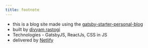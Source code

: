 ```yaml
---
title: footnote
---
```


* this is a blog site made using the [gatsby-starter-personal-blog](https://github.com/greglobinski/gatsby-starter-personal-blog)
* built by [divyam rastogi](https://www.linkedin.com/in/divyam-rastogi/)
* Technologies - GatsbyJS, ReactJs, CSS in JS
* delivered by [Netlify](https://www.netlify.com/)
